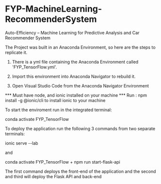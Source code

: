 # FYP-MachineLearning-RecommenderSystem
Auto-Efficiency – Machine Learning for Predictive Analysis and Car Recommender System

The Project was built in an Anaconda Environment, so here are the steps to replicate it.

1. There is a yml file containing the Anaconda Environment called 'FYP_TensorFlow.yml'.

2. Import this environment into Anaconda Navigator to rebuild it.

3. Open Visual Studio Code from the Anaconda Navigator Environment

*** Must have node, and ionic installed on your machine ***
Run : npm install -g @ionic/cli 
to install ionic to your machine

To start the enviroment run in the integrated terminal:

conda activate FYP_TensorFlow

To deploy the application run the following 3 commands from two separate terminals:

ionic serve --lab

and

conda activate FYP_TensorFlow
          +
npm run start-flask-api

The first command deploys the front-end of the application and the second and third
will deploy the Flask API and back-end

